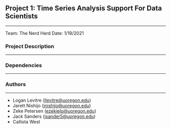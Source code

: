 ## Project 1: Time Series Analysis Support For Data Scientists
---------------------------------------------------------------
Team: The Nerd Herd
Date: 1/19/2021


### Project Description
-----------------------

### Dependencies
----------------

### Authors
-----------
* Logan Levitre (llevitre@uoregon.edu)
* Jarett Nishijo (jnishijo@uoregon.edu)
* Zeke Petersen (ezekielp@uoregon.edu)
* Jack Sanders  (jsander5@uoregon.edu)
* Callista West
